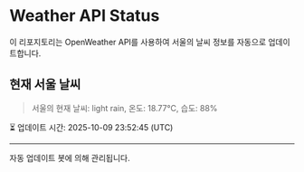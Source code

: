 
# Weather API Status

이 리포지토리는 OpenWeather API를 사용하여 서울의 날씨 정보를 자동으로 업데이트합니다.

## 현재 서울 날씨
> 서울의 현재 날씨: light rain, 온도: 18.77°C, 습도: 88%

⏳ 업데이트 시간: 2025-10-09 23:52:45 (UTC)

---
자동 업데이트 봇에 의해 관리됩니다.

